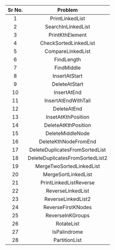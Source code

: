 | Sr No. | Problem | 
| :-------------: | :-------------: | 
| 1 | PrintLinkedList |
| 2 | SearchInLinkedList |
| 3 | PrintKthElement |
| 4 | CheckSortedLinkedList |
| 5 | CompareLinkedList |
| 6 | FindLength|
| 7 | FindMiddle |
| 8 | InsertAtStart |
| 9 | DeleteAtStart |
| 10 | InsertAtEnd |
| 11 | InsertAtEndWithTail |
| 12 | DeleteAtEnd |
| 13 | InsetAtKthPosition |
| 14 | DeleteAtKthPosition |
| 15 | DeleteMiddleNode |
| 16 | DeleteKthNodeFromEnd |
| 17 | DeleteDuplicatesFromSortedList |
| 18 | DeleteDuplicatesFromSortedList2 |
| 19 | MergeTwoSortedLinkedList |
| 20 | MergeSortLinkedList |
| 21 | PrintLinkedListReverse |
| 22 | ReverseLinkedList |
| 23 | ReverseLinkedList2 |
| 24 | ReverseFirstKNodes |
| 25 | ReverseInKGroups |
| 26 | RotateList |
| 27 | IsPalindrome |
| 28 | PartitionList |

